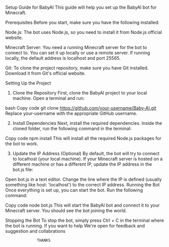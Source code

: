 Setup Guide for BabyAI
This guide will help you set up the BabyAI bot for Minecraft.

Prerequisites
Before you start, make sure you have the following installed:

Node.js: The bot uses Node.js, so you need to install it from Node.js official website.

Minecraft Server: You need a running Minecraft server for the bot to connect to. You can set it up locally or use a remote server. If running locally, the default address is localhost and port 25565.

Git: To clone the project repository, make sure you have Git installed. Download it from Git's official website.

Setting Up the Project
1. Clone the Repository
First, clone the BabyAI project to your local machine. Open a terminal and run:

bash
Copy code
git clone https://github.com/your-username/Baby-AI.git
Replace your-username with the appropriate GitHub username.

2. Install Dependencies
Next, install the required dependencies. Inside the cloned folder, run the following command in the terminal:

Copy code
npm install
This will install all the required Node.js packages for the bot to work.

3. Update the IP Address (Optional)
By default, the bot will try to connect to localhost (your local machine). If your Minecraft server is hosted on a different machine or has a different IP, update the IP address in the bot.js file:

Open bot.js in a text editor.
Change the line where the IP is defined (usually something like host: 'localhost') to the correct IP address.
Running the Bot
Once everything is set up, you can start the bot. Run the following command:

Copy code
node bot.js
This will start the BabyAI bot and connect it to your Minecraft server. You should see the bot joining the world.

Stopping the Bot
To stop the bot, simply press Ctrl + C in the terminal where the bot is running.
If you want to help We're open for feedback and suggestion and collabrations

                  THANKS
